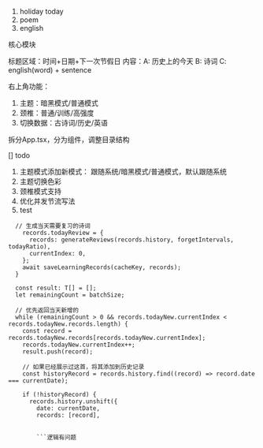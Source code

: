 1. holiday today
2. poem
3. english

核心模块

标题区域：时间+日期+下一次节假日
内容：A: 历史上的今天 B: 诗词 C: english(word) + sentence

右上角功能：

1. 主题：暗黑模式/普通模式
2. 颈椎：普通/训练/高强度
3. 切换数据：古诗词/历史/英语

拆分App.tsx，分为组件，调整目录结构

[] todo

1. 主题模式添加新模式： 跟随系统/暗黑模式/普通模式，默认跟随系统
3. 主题切换色彩
4. 颈椎模式支持
5. 优化并发节流写法
7. test

````
  // 生成当天需要复习的诗词
    records.todayReview = {
      records: generateReviews(records.history, forgetIntervals, todayRatio),
      currentIndex: 0,
    };
    await saveLearningRecords(cacheKey, records);
  }

  const result: T[] = [];
  let remainingCount = batchSize;

  // 优先返回当天新增的
  while (remainingCount > 0 && records.todayNew.currentIndex < records.todayNew.records.length) {
    const record = records.todayNew.records[records.todayNew.currentIndex];
    records.todayNew.currentIndex++;
    result.push(record);

    // 如果已经展示过这首，将其添加到历史记录
    const historyRecord = records.history.find((record) => record.date === currentDate);

    if (!historyRecord) {
      records.history.unshift({
        date: currentDate,
        records: [record],


        ```逻辑有问题
````
